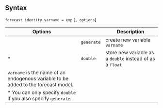 ## Syntax

`forecast identity varname = exp` \[`, options`\]

| Options                                                                            |            | Description                                              |
|------------------------------------------------------------------------------------|------------|----------------------------------------------------------|
|                                                                                    | `generate` | create new variable `varname`                            |
| \*                                                                                 | `double`   | store new variable as a `double` instead of as a `float` |
| `varname` is the name of an endogenous variable to be added to the forecast model. |            |                                                          |
| \* You can only specify `double` if you also specify `generate`.                   |            |                                                          |
